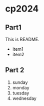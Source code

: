 # cp2024

## Part1
This is README.
-  item1
-  item2

## Part 2
1. sunday
1. monday
1. tuesday
1. wednesday
